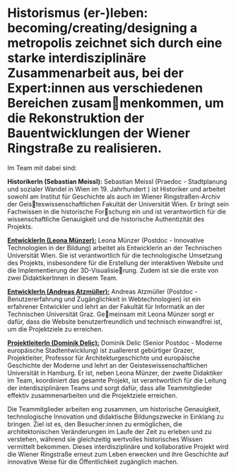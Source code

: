 # Historismus (er-)leben: becoming/creating/designing a metropolis zeichnet sich durch eine starke interdisziplinäre Zusammenarbeit aus, bei der Expert:innen aus verschiedenen Bereichen zusam￾menkommen, um die Rekonstruktion der Bauentwicklungen der Wiener Ringstraße zu realisieren. 
Im Team mit dabei sind:

**HistorikerIn (Sebastian Meissl):**
Sebastian Meissl (Praedoc - Stadtplanung und sozialer Wandel in Wien im 19. Jahrhundert ) ist Historiker und arbeitet sowohl am Institut für Geschichte als auch im Wiener Ringstraßen-Archiv der Geis￾teswissenschaftlichen Fakultät der Universität Wien. Er bringt sein Fachwissen in die historische For￾schung ein und ist verantwortlich für die wissenschaftliche Genauigkeit und die historische Authentizität des Projekts.

**<u>EntwicklerIn (Leona Münzer):</u>**
Leona Münzer (Postdoc - Innovative Technologien in der Bildung) arbeitet als Entwicklerin an der Technischen Universität Wien. Sie ist verantwortlich für die technologische Umsetzung des Projekts, insbesondere für die Erstellung der interaktiven Website und die Implementierung der 3D-Visualisie￾rung. Zudem ist sie die erste von zwei DidaktikerInnen in diesem Team.

**<u>EntwicklerIn (Andreas Atzmüller):</u>**
Andreas Atzmüller (Postdoc - Benutzererfahrung und Zugänglichkeit in Webtechnologien) ist ein erfahrener Entwickler und lehrt an der Fakultät für Informatik an der Technischen Universität Graz. Ge￾meinsam mit Leona Münzer sorgt er dafür, dass die Website benutzerfreundlich und technisch einwandfrei ist, um die Projektziele zu erreichen.

**<u>ProjektleiterIn (Dominik Delic):</u>**
Dominik Delic (Senior Postdoc - Moderne europäische Stadtentwicklung) ist zuallererst gebürtiger Grazer, Projektleiter, Professor für Architekturgeschichte und europäische Geschichte der Moderne und lehrt an der Geisteswissenschaftlichen Universität in Hamburg. Er ist, neben Leona Münzer, der zweite 
Didaktiker im Team, koordiniert das gesamte Projekt, ist verantwortlich für die Leitung der interdisziplinären Teams und sorgt dafür, dass alle Teammitglieder effektiv zusammenarbeiten und die Projektziele erreichen.

Die Teammitglieder arbeiten eng zusammen, um historische Genauigkeit, technologische Innovation und didaktische Bildungszwecke in Einklang zu bringen. Ziel ist es, den Besucher:innen zu ermöglichen, die architektonischen Veränderungen im Laufe der Zeit zu erleben und zu verstehen, während sie 
gleichzeitig wertvolles historisches Wissen vermittelt bekommen. Dieses interdisziplinäre und kollaborative Projekt wird die Wiener Ringstraße erneut zum Leben erwecken und ihre Geschichte auf innovative Weise für die Öffentlichkeit zugänglich machen.
